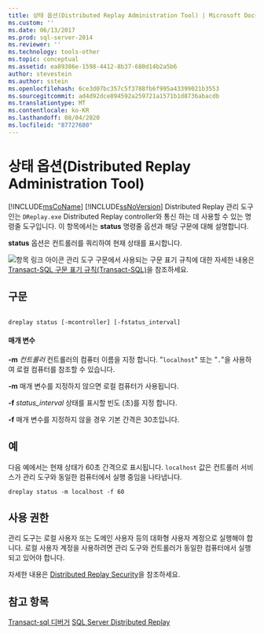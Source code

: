 ```yaml
---
title: 상태 옵션(Distributed Replay Administration Tool) | Microsoft Docs
ms.custom: ''
ms.date: 06/13/2017
ms.prod: sql-server-2014
ms.reviewer: ''
ms.technology: tools-other
ms.topic: conceptual
ms.assetid: ea89386e-1598-4412-8b37-680d14b2a5b6
author: stevestein
ms.author: sstein
ms.openlocfilehash: 6ce3d07bc357c5f3788fb6f995a43399021b3553
ms.sourcegitcommit: ad4d92dce894592a259721a1571b1d8736abacdb
ms.translationtype: MT
ms.contentlocale: ko-KR
ms.lasthandoff: 08/04/2020
ms.locfileid: "87727680"
---
```

# <a name="status-option-distributed-replay-administration-tool"></a>상태 옵션(Distributed Replay Administration Tool)
  [!INCLUDE[msCoName](../../includes/msconame-md.md)] [!INCLUDE[ssNoVersion](../../includes/ssnoversion-md.md)] Distributed Replay 관리 도구인는 `DReplay.exe` Distributed Replay controller와 통신 하는 데 사용할 수 있는 명령줄 도구입니다. 이 항목에서는 **status** 명령줄 옵션과 해당 구문에 대해 설명합니다.

 **status** 옵션은 컨트롤러를 쿼리하여 현재 상태를 표시합니다.

 ![항목 링크 아이콘](../../database-engine/media/topic-link.gif "항목 링크 아이콘") 관리 도구 구문에서 사용되는 구문 표기 규칙에 대한 자세한 내용은 [Transact-SQL 구문 표기 규칙&#40;Transact-SQL&#41;](/sql/t-sql/language-elements/transact-sql-syntax-conventions-transact-sql)을 참조하세요.

## <a name="syntax"></a>구문

```

dreplay status [-mcontroller] [-fstatus_interval]
```

#### <a name="parameters"></a>매개 변수
 **-m** *컨트롤러* 컨트롤러의 컴퓨터 이름을 지정 합니다. "`localhost`" 또는 "`.`"을 사용하여 로컬 컴퓨터를 참조할 수 있습니다.

 **-m** 매개 변수를 지정하지 않으면 로컬 컴퓨터가 사용됩니다.

 **-f** *status_interval* 상태를 표시할 빈도 (초)를 지정 합니다.

 **-f** 매개 변수를 지정하지 않을 경우 기본 간격은 30초입니다.

## <a name="examples"></a>예
 다음 예에서는 현재 상태가 60초 간격으로 표시됩니다. `localhost` 값은 컨트롤러 서비스가 관리 도구와 동일한 컴퓨터에서 실행 중임을 나타냅니다.

```
dreplay status -m localhost -f 60
```

## <a name="permissions"></a>사용 권한
 관리 도구는 로컬 사용자 또는 도메인 사용자 등의 대화형 사용자 계정으로 실행해야 합니다. 로컬 사용자 계정을 사용하려면 관리 도구와 컨트롤러가 동일한 컴퓨터에서 실행되고 있어야 합니다.

 자세한 내용은 [Distributed Replay Security](distributed-replay-security.md)을 참조하세요.

## <a name="see-also"></a>참고 항목
 [Transact-sql 디버거](../../relational-databases/scripting/transact-sql-debugger.md) [SQL Server Distributed Replay](sql-server-distributed-replay.md)


